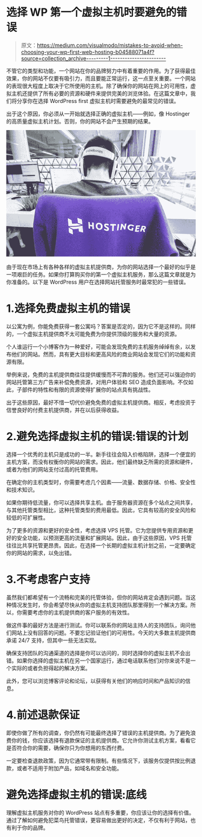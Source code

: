 # 选择 WP 第一个虚拟主机时要避免的错误

> 原文：<https://medium.com/visualmodo/mistakes-to-avoid-when-choosing-your-wp-first-web-hosting-b04588071a4f?source=collection_archive---------1----------------------->

不管它的类型和功能，一个网站在你的品牌努力中有着重要的作用。为了获得最佳效果，你的网站不仅要有吸引力，而且要能正常运行，这一点至关重要。一个网站的表现很大程度上取决于它所使用的主机。除了确保你的网站在网上的可用性，虚拟主机还提供了所有必要的资源和硬件来提供完美的浏览体验。在这篇文章中，我们将分享你在选择 WordPress first 虚拟主机时需要避免的最常见的错误。

出于这个原因，你必须从一开始就选择正确的虚拟主机——例如，像 Hostinger 的高质量虚拟主机计划。否则，你的网站不会产生预期的结果。

![](img/774bb4a9ce3ac761a6076194b1b5d97a.png)

由于现在市场上有各种各样的虚拟主机提供商，为你的网站选择一个最好的似乎是一项艰巨的任务。如果你打算购买你的第一个虚拟主机服务，那么这篇文章就是为你准备的。以下是 WordPress 用户在选择网站托管服务时最常犯的一些错误。

# 1.选择免费虚拟主机的错误

以公寓为例，你能免费获得一套公寓吗？答案是否定的，因为它不是这样的。同样的，一个虚拟主机提供商不太可能免费为你提供顶级的服务和大量的资源。

个人谁运行一个小博客作为一种爱好，可能会发现免费的主机服务绰绰有余，以发布他们的网站。然而，具有更大目标和更高风险的商业网站会发现它们的功能和资源有限。

举例来说，免费的主机提供商往往提供缓慢而不可靠的服务。他们还可以强迫你的网站托管第三方广告来补偿免费资源，对用户体验和 SEO 造成负面影响。不仅如此，子部件的特性和有限的资源使得扩展你的站点具有挑战性。

出于这些原因，最好不惜一切代价避免免费的虚拟主机提供商。相反，考虑投资于信誉良好的付费主机提供商，并在以后获得收益。

# 2.避免选择虚拟主机的错误:错误的计划

选择一个优秀的主机只是成功的一半。新手往往会陷入价格陷阱，选择一个便宜的主机方案，而没有权衡你的网站的需求。因此，他们最终缺乏所需的资源和硬件，或者为他们的网站支付过高的托管费用。

在确定你的主机类型时，你需要考虑几个因素——流量、数据存储、价格、安全性和技术知识。

如果你期待低流量，你可以选择共享主机。由于服务器资源在多个站点之间共享，与其他托管类型相比，这种托管类型的费用最低。因此，它具有较高的安全风险和较低的可扩展性。

为了更多的资源和更好的安全性，考虑选择 VPS 托管。它为您提供专用资源和更好的安全功能，以预测更高的流量和扩展网站。因此，由于这些原因，VPS 托管往往比共享托管更昂贵。因此，在选择一个长期的虚拟主机计划之前，一定要确定你的网站的需求，以免出错。

# 3.不考虑客户支持

虽然我们都希望有一个流畅和完美的托管体验，但你的网站肯定会遇到问题。当这种情况发生时，你会希望尽快从你的虚拟主机支持团队那里得到一个解决方案。所以，你需要考虑你的主机提供商的客户服务的有效性。

做这件事的最好方法是进行测试。你可以联系你的网站主持人的支持团队，询问他们网站上没有回答的问题。不要忘记验证他们的可用性。今天的大多数主机提供商承诺 24/7 支持，但其中一些无法实现。

确保支持团队的沟通渠道的选择是你可以访问的，同时选择你的虚拟主机不会出错。如果你选择的虚拟主机在另一个国家运行，通过电话联系他们对你来说不是一个实际的或者负担得起的解决方案。

此外，您可以浏览博客评论和论坛，以获得有关他们的响应时间和产品知识的信息。

# 4.前述退款保证

即使你做了所有的调查，你仍然有可能最终选择了错误的主机提供商。为了避免浪费你的钱，你应该选择有退款保证的主机提供商。它允许你测试主机方案，看看它是否符合你的需要，确保你只为你想用的东西付费。

一定要检查退款政策，因为它通常带有限制。有些情况下，该服务仅提供按比例退款，或者不适用于附加产品，如域名和安全功能。

# 避免选择虚拟主机的错误:底线

理解虚拟主机服务对你的 WordPress 站点有多重要，你应该让你的选择有价值。通过了解如何避免犯菜鸟托管错误，更容易做出更好的决定，不仅有利于网站，也有利于你的品牌。